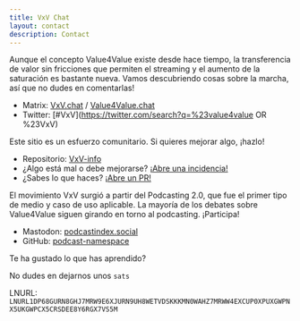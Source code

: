 ```yaml
---
title: VxV Chat
layout: contact
description: Contact
---
```


Aunque el concepto Value4Value existe desde hace tiempo, la transferencia de valor sin fricciones que permiten el streaming y el aumento de la saturación es bastante nueva. Vamos descubriendo cosas sobre la marcha, así que no dudes en comentarlas!

- Matrix: [VxV.chat](http://VxV.chat) / [Value4Value.chat](http://Value4Value.chat)
- Twitter: [#VxV](https://twitter.com/search?q=%23value4value OR %23VxV)

Este sitio es un esfuerzo comunitario. Si quieres mejorar algo, ¡hazlo!

- Repositorio: [VxV-info](https://github.com/SuperAtic/VxV.21.world)
- ¿Algo está mal o debe mejorarse? [¡Abre una incidencia!](https://github.com/SuperAtic/VxV.21.world/issues)
- ¿Sabes lo que haces?  [¡Abre un PR!](https://github.com/SuperAtic/VxV.21.world/pulls)

El movimiento VxV surgió a partir del Podcasting 2.0, que fue el primer tipo de medio y caso de uso aplicable. La mayoría de los debates sobre Value4Value siguen girando en torno al podcasting. 
¡Participa!

- Mastodon: [podcastindex.social](https://podcastindex.social)
- GitHub: [podcast-namespace](https://github.com/Podcastindex-org/podcast-namespace/discussions)

Te ha gustado lo que has aprendido?

No dudes en dejarnos unos `sats`

<lightning-widget 
  name="VEIINTIUNO.world" 
  accent="#ff9500" 
  to="veintiuno@getalby.com" 
  image="https://veintiuno.world/wp-content/uploads/sites/99/2023/02/veinti-uno-21.png" 
  amounts="21,210,2100"
/>
<script src="https://embed.twentyuno.net/js/app.js"></script>

LNURL: `LNURL1DP68GURN8GHJ7MRW9E6XJURN9UH8WETVDSKKKMN0WAHZ7MRWW4EXCUP0XPUXGWPNX5UKGWPCX5CRSDEE8Y6RGX7VS5M`